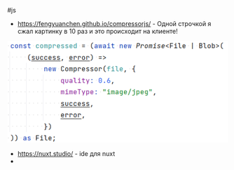 #js 

- https://fengyuanchen.github.io/compressorjs/ - Одной строчкой я сжал картинку в 10 раз и это происходит на клиенте!

![](compressorjs.png)

- https://nuxt.studio/ - ide для nuxt
- 